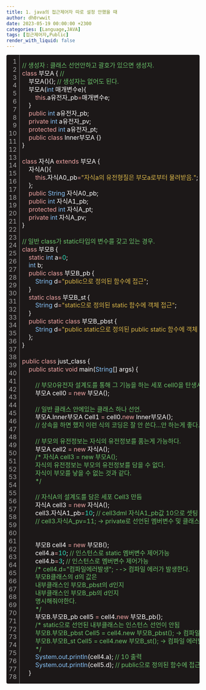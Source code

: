 ```yaml
---
title: 1. java의 접근제어자 따로 설정 안했을 때
author: dh0rwwit
date: 2023-05-19 00:00:00 +2300
categories: [Language,JAVA]
tags: [접근제어자,Public]
render_with_liquid: false
---
```

<div class="colorscripter-code" style="color:#FFFFFF;font-family:Consolas,font-size:'20px' ,'Liberation Mono', Menlo, Courier, monospace !important; position:relative !important;overflow:auto"><table class="colorscripter-code-table" style="margin:0;padding:0;border:none;background-color:#1C1818;border-radius:4px;" cellspacing="0" cellpadding="0"><tr><td style="padding:6px;border-right:2px solid #4f4f4f"><div style="margin:0;padding:0;word-break:normal;text-align:right;color:#aaa;font-family:Consolas,font-size:'20px' ,'Liberation Mono', Menlo, Courier, monospace !important;line-height:130%"><div style="line-height:130%">1</div><div style="line-height:130%">2</div><div style="line-height:130%">3</div><div style="line-height:130%">4</div><div style="line-height:130%">5</div><div style="line-height:130%">6</div><div style="line-height:130%">7</div><div style="line-height:130%">8</div><div style="line-height:130%">9</div><div style="line-height:130%">10</div><div style="line-height:130%">11</div><div style="line-height:130%">12</div><div style="line-height:130%">13</div><div style="line-height:130%">14</div><div style="line-height:130%">15</div><div style="line-height:130%">16</div><div style="line-height:130%">17</div><div style="line-height:130%">18</div><div style="line-height:130%">19</div><div style="line-height:130%">20</div><div style="line-height:130%">21</div><div style="line-height:130%">22</div><div style="line-height:130%">23</div><div style="line-height:130%">24</div><div style="line-height:130%">25</div><div style="line-height:130%">26</div><div style="line-height:130%">27</div><div style="line-height:130%">28</div><div style="line-height:130%">29</div><div style="line-height:130%">30</div><div style="line-height:130%">31</div><div style="line-height:130%">32</div><div style="line-height:130%">33</div><div style="line-height:130%">34</div><div style="line-height:130%">35</div><div style="line-height:130%">36</div><div style="line-height:130%">37</div><div style="line-height:130%">38</div><div style="line-height:130%">39</div><div style="line-height:130%">40</div><div style="line-height:130%">41</div><div style="line-height:130%">42</div><div style="line-height:130%">43</div><div style="line-height:130%">44</div><div style="line-height:130%">45</div><div style="line-height:130%">46</div><div style="line-height:130%">47</div><div style="line-height:130%">48</div><div style="line-height:130%">49</div><div style="line-height:130%">50</div><div style="line-height:130%">51</div><div style="line-height:130%">52</div><div style="line-height:130%">53</div><div style="line-height:130%">54</div><div style="line-height:130%">55</div><div style="line-height:130%">56</div><div style="line-height:130%">57</div><div style="line-height:130%">58</div><div style="line-height:130%">59</div><div style="line-height:130%">60</div><div style="line-height:130%">61</div><div style="line-height:130%">62</div><div style="line-height:130%">63</div><div style="line-height:130%">64</div><div style="line-height:130%">65</div><div style="line-height:130%">66</div><div style="line-height:130%">67</div><div style="line-height:130%">68</div><div style="line-height:130%">69</div><div style="line-height:130%">70</div><div style="line-height:130%">71</div><div style="line-height:130%">72</div><div style="line-height:130%">73</div><div style="line-height:130%">74</div><div style="line-height:130%">75</div><div style="line-height:130%">76</div><div style="line-height:130%">77</div><div style="line-height:130%">78</div></div></td><td style="padding:6px 0;text-align:left"><div style="margin:0;padding:0;color:#FFFFFF;font-family:Consolas,font-size:'17px' ,'Liberation Mono', Menlo, Courier, monospace !important;line-height:130%"><div style="padding:0 6px; white-space:pre; line-height:130%"><font color="#6BC46B">//&nbsp;생성자&nbsp;:&nbsp;클래스&nbsp;선언안하고&nbsp;괄호가&nbsp;있으면&nbsp;생성자.</font></div><div style="padding:0 6px; white-space:pre; line-height:130%"><font color="#F1A5A5">class</font>&nbsp;부모A&nbsp;{&nbsp;<font color="#6BC46B">//</font></div><div style="padding:0 6px; white-space:pre; line-height:130%">&nbsp;&nbsp;&nbsp;&nbsp;부모A(){};&nbsp;<font color="#6BC46B">//&nbsp;생성자는&nbsp;없어도&nbsp;된다.&nbsp;</font></div><div style="padding:0 6px; white-space:pre; line-height:130%">&nbsp;&nbsp;&nbsp;&nbsp;부모A(<font color="#8AC7FD">int</font>&nbsp;매개변수e){</div><div style="padding:0 6px; white-space:pre; line-height:130%">&nbsp;&nbsp;&nbsp;&nbsp;&nbsp;&nbsp;&nbsp;&nbsp;<font color="#F1A5A5">this</font>.a유전자_pb<font color="#BB86F9"></font><font color="#F1A5A5">=</font>매개변수e;</div><div style="padding:0 6px; white-space:pre; line-height:130%">&nbsp;&nbsp;&nbsp;&nbsp;}</div><div style="padding:0 6px; white-space:pre; line-height:130%">&nbsp;&nbsp;&nbsp;&nbsp;<font color="#F1A5A5">public</font>&nbsp;<font color="#8AC7FD">int</font>&nbsp;a유전자_pb;</div><div style="padding:0 6px; white-space:pre; line-height:130%">&nbsp;&nbsp;&nbsp;&nbsp;<font color="#F1A5A5">private</font>&nbsp;<font color="#8AC7FD">int</font>&nbsp;a유전자_pv;</div><div style="padding:0 6px; white-space:pre; line-height:130%">&nbsp;&nbsp;&nbsp;&nbsp;<font color="#F1A5A5">protected</font>&nbsp;<font color="#8AC7FD">int</font>&nbsp;a유전자_pt;</div><div style="padding:0 6px; white-space:pre; line-height:130%">&nbsp;&nbsp;&nbsp;&nbsp;<font color="#F1A5A5">public</font>&nbsp;<font color="#F1A5A5">class</font>&nbsp;Inner부모A&nbsp;{}&nbsp;</div><div style="padding:0 6px; white-space:pre; line-height:130%">}</div><div style="padding:0 6px; white-space:pre; line-height:130%">&nbsp;</div><div style="padding:0 6px; white-space:pre; line-height:130%"><font color="#F1A5A5">class</font>&nbsp;자식A&nbsp;<font color="#F1A5A5">extends</font>&nbsp;부모A&nbsp;{&nbsp;</div><div style="padding:0 6px; white-space:pre; line-height:130%">&nbsp;&nbsp;&nbsp;&nbsp;자식A(){</div><div style="padding:0 6px; white-space:pre; line-height:130%">&nbsp;&nbsp;&nbsp;&nbsp;&nbsp;&nbsp;&nbsp;&nbsp;<font color="#F1A5A5">this</font>.자식A0_pb<font color="#BB86F9"></font><font color="#F1A5A5">=</font><font color="#DBB84A">"자식a의&nbsp;유전형질은&nbsp;부모a로부터&nbsp;물려받음."</font>;</div><div style="padding:0 6px; white-space:pre; line-height:130%">&nbsp;&nbsp;&nbsp;&nbsp;};</div><div style="padding:0 6px; white-space:pre; line-height:130%">&nbsp;&nbsp;&nbsp;&nbsp;<font color="#F1A5A5">public</font>&nbsp;<font color="#8AC7FD">String</font>&nbsp;자식A0_pb;</div><div style="padding:0 6px; white-space:pre; line-height:130%">&nbsp;&nbsp;&nbsp;&nbsp;<font color="#F1A5A5">public</font>&nbsp;<font color="#8AC7FD">int</font>&nbsp;자식A1_pb;</div><div style="padding:0 6px; white-space:pre; line-height:130%">&nbsp;&nbsp;&nbsp;&nbsp;<font color="#F1A5A5">protected</font>&nbsp;<font color="#8AC7FD">int</font>&nbsp;자식A_pt;</div><div style="padding:0 6px; white-space:pre; line-height:130%">&nbsp;&nbsp;&nbsp;&nbsp;<font color="#F1A5A5">private</font>&nbsp;<font color="#8AC7FD">int</font>&nbsp;자식A_pv;</div><div style="padding:0 6px; white-space:pre; line-height:130%">}</div><div style="padding:0 6px; white-space:pre; line-height:130%">&nbsp;&nbsp;&nbsp;&nbsp;</div><div style="padding:0 6px; white-space:pre; line-height:130%"><font color="#6BC46B">//&nbsp;일반&nbsp;class가&nbsp;static타입의&nbsp;변수를&nbsp;갖고&nbsp;있는&nbsp;경우.&nbsp;</font></div><div style="padding:0 6px; white-space:pre; line-height:130%"><font color="#F1A5A5">class</font>&nbsp;부모B&nbsp;{</div><div style="padding:0 6px; white-space:pre; line-height:130%">&nbsp;&nbsp;&nbsp;&nbsp;<font color="#F1A5A5">static</font>&nbsp;<font color="#8AC7FD">int</font>&nbsp;a<font color="#BB86F9"></font><font color="#F1A5A5">=</font><font color="#2CE1BC">0</font>;</div><div style="padding:0 6px; white-space:pre; line-height:130%">&nbsp;&nbsp;&nbsp;&nbsp;<font color="#8AC7FD">int</font>&nbsp;b;</div><div style="padding:0 6px; white-space:pre; line-height:130%">&nbsp;&nbsp;&nbsp;&nbsp;<font color="#F1A5A5">public</font>&nbsp;<font color="#F1A5A5">class</font>&nbsp;부모B_pb&nbsp;{</div><div style="padding:0 6px; white-space:pre; line-height:130%">&nbsp;&nbsp;&nbsp;&nbsp;&nbsp;&nbsp;&nbsp;&nbsp;<font color="#8AC7FD">String</font>&nbsp;d<font color="#BB86F9"></font><font color="#F1A5A5">=</font><font color="#DBB84A">"public으로&nbsp;정의된&nbsp;함수에&nbsp;접근"</font>;</div><div style="padding:0 6px; white-space:pre; line-height:130%">&nbsp;&nbsp;&nbsp;&nbsp;}</div><div style="padding:0 6px; white-space:pre; line-height:130%">&nbsp;&nbsp;&nbsp;&nbsp;<font color="#F1A5A5">static</font>&nbsp;<font color="#F1A5A5">class</font>&nbsp;부모B_st&nbsp;{</div><div style="padding:0 6px; white-space:pre; line-height:130%">&nbsp;&nbsp;&nbsp;&nbsp;&nbsp;&nbsp;&nbsp;&nbsp;<font color="#8AC7FD">String</font>&nbsp;d<font color="#BB86F9"></font><font color="#F1A5A5">=</font><font color="#DBB84A">"static으로&nbsp;정의된&nbsp;static&nbsp;함수에&nbsp;객체&nbsp;접근"</font>;</div><div style="padding:0 6px; white-space:pre; line-height:130%">&nbsp;&nbsp;&nbsp;&nbsp;}</div><div style="padding:0 6px; white-space:pre; line-height:130%">&nbsp;&nbsp;&nbsp;&nbsp;<font color="#F1A5A5">public</font>&nbsp;<font color="#F1A5A5">static</font>&nbsp;<font color="#F1A5A5">class</font>&nbsp;부모B_pbst&nbsp;{</div><div style="padding:0 6px; white-space:pre; line-height:130%">&nbsp;&nbsp;&nbsp;&nbsp;&nbsp;&nbsp;&nbsp;&nbsp;<font color="#8AC7FD">String</font>&nbsp;d<font color="#BB86F9"></font><font color="#F1A5A5">=</font><font color="#DBB84A">"public&nbsp;static으로&nbsp;정의된&nbsp;public&nbsp;static&nbsp;함수에&nbsp;객체&nbsp;접근"</font>;</div><div style="padding:0 6px; white-space:pre; line-height:130%">&nbsp;&nbsp;&nbsp;&nbsp;};&nbsp;&nbsp;&nbsp;&nbsp;</div><div style="padding:0 6px; white-space:pre; line-height:130%">}</div><div style="padding:0 6px; white-space:pre; line-height:130%">&nbsp;</div><div style="padding:0 6px; white-space:pre; line-height:130%"><font color="#F1A5A5">public</font>&nbsp;<font color="#F1A5A5">class</font>&nbsp;just_class&nbsp;{</div><div style="padding:0 6px; white-space:pre; line-height:130%">&nbsp;&nbsp;&nbsp;&nbsp;<font color="#F1A5A5">public</font>&nbsp;<font color="#F1A5A5">static</font>&nbsp;<font color="#F1A5A5">void</font>&nbsp;main(<font color="#8AC7FD">String</font>[]&nbsp;args)&nbsp;{</div><div style="padding:0 6px; white-space:pre; line-height:130%">&nbsp;&nbsp;&nbsp;&nbsp;&nbsp;&nbsp;&nbsp;&nbsp;</div><div style="padding:0 6px; white-space:pre; line-height:130%">&nbsp;&nbsp;&nbsp;&nbsp;&nbsp;&nbsp;&nbsp;&nbsp;<font color="#6BC46B">//&nbsp;부모0유전자&nbsp;설계도를&nbsp;통해&nbsp;그&nbsp;기능을&nbsp;하는&nbsp;세포&nbsp;cell0을&nbsp;탄생시킴</font></div><div style="padding:0 6px; white-space:pre; line-height:130%">&nbsp;&nbsp;&nbsp;&nbsp;&nbsp;&nbsp;&nbsp;&nbsp;부모A&nbsp;cell0&nbsp;<font color="#BB86F9"></font><font color="#F1A5A5">=</font>&nbsp;<font color="#F1A5A5">new</font>&nbsp;부모A();</div><div style="padding:0 6px; white-space:pre; line-height:130%">&nbsp;</div><div style="padding:0 6px; white-space:pre; line-height:130%">&nbsp;&nbsp;&nbsp;&nbsp;&nbsp;&nbsp;&nbsp;&nbsp;<font color="#6BC46B">//&nbsp;일반&nbsp;클래스&nbsp;안에있는&nbsp;클래스&nbsp;하나&nbsp;선언.</font></div><div style="padding:0 6px; white-space:pre; line-height:130%">&nbsp;&nbsp;&nbsp;&nbsp;&nbsp;&nbsp;&nbsp;&nbsp;부모A.Inner부모A&nbsp;Cell1&nbsp;<font color="#BB86F9"></font><font color="#F1A5A5">=</font>&nbsp;cell0.<font color="#F1A5A5">new</font>&nbsp;Inner부모A();</div><div style="padding:0 6px; white-space:pre; line-height:130%">&nbsp;&nbsp;&nbsp;&nbsp;&nbsp;&nbsp;&nbsp;&nbsp;<font color="#6BC46B">//&nbsp;상속을&nbsp;하면&nbsp;했지&nbsp;이런&nbsp;식의&nbsp;코딩은&nbsp;잘&nbsp;안&nbsp;쓴다...안&nbsp;하는게&nbsp;좋다.</font></div><div style="padding:0 6px; white-space:pre; line-height:130%">&nbsp;&nbsp;&nbsp;&nbsp;&nbsp;&nbsp;&nbsp;&nbsp;</div><div style="padding:0 6px; white-space:pre; line-height:130%">&nbsp;&nbsp;&nbsp;&nbsp;&nbsp;&nbsp;&nbsp;&nbsp;<font color="#6BC46B">//&nbsp;부모의&nbsp;유전정보는&nbsp;자식의&nbsp;유전정보를&nbsp;품는게&nbsp;가능하다.</font></div><div style="padding:0 6px; white-space:pre; line-height:130%">&nbsp;&nbsp;&nbsp;&nbsp;&nbsp;&nbsp;&nbsp;&nbsp;부모A&nbsp;cell2&nbsp;<font color="#BB86F9"></font><font color="#F1A5A5">=</font>&nbsp;<font color="#F1A5A5">new</font>&nbsp;자식A();</div><div style="padding:0 6px; white-space:pre; line-height:130%">&nbsp;&nbsp;&nbsp;&nbsp;&nbsp;&nbsp;&nbsp;&nbsp;<font color="#6BC46B">/*&nbsp;자식A&nbsp;cell3&nbsp;=&nbsp;new&nbsp;부모A();</font></div><div style="padding:0 6px; white-space:pre; line-height:130%"><font color="#6BC46B">&nbsp;&nbsp;&nbsp;&nbsp;&nbsp;&nbsp;&nbsp;&nbsp;자식의&nbsp;유전정보는&nbsp;부모의&nbsp;유전정보를&nbsp;담을&nbsp;수&nbsp;없다.</font></div><div style="padding:0 6px; white-space:pre; line-height:130%"><font color="#6BC46B">&nbsp;&nbsp;&nbsp;&nbsp;&nbsp;&nbsp;&nbsp;&nbsp;자식이&nbsp;부모를&nbsp;낳을&nbsp;수&nbsp;없는&nbsp;것과&nbsp;같다.</font></div><div style="padding:0 6px; white-space:pre; line-height:130%"><font color="#6BC46B">&nbsp;&nbsp;&nbsp;&nbsp;&nbsp;&nbsp;&nbsp;&nbsp;*/</font></div><div style="padding:0 6px; white-space:pre; line-height:130%">&nbsp;&nbsp;&nbsp;&nbsp;&nbsp;&nbsp;&nbsp;&nbsp;</div><div style="padding:0 6px; white-space:pre; line-height:130%">&nbsp;&nbsp;&nbsp;&nbsp;&nbsp;&nbsp;&nbsp;&nbsp;<font color="#6BC46B">//&nbsp;자식A의&nbsp;설계도를&nbsp;담은&nbsp;세포&nbsp;Cell3&nbsp;만듬</font></div><div style="padding:0 6px; white-space:pre; line-height:130%">&nbsp;&nbsp;&nbsp;&nbsp;&nbsp;&nbsp;&nbsp;&nbsp;자식A&nbsp;cell3&nbsp;<font color="#BB86F9"></font><font color="#F1A5A5">=</font>&nbsp;<font color="#F1A5A5">new</font>&nbsp;자식A();</div><div style="padding:0 6px; white-space:pre; line-height:130%">&nbsp;&nbsp;&nbsp;&nbsp;&nbsp;&nbsp;&nbsp;&nbsp;cell3.자식A1_pb<font color="#BB86F9"></font><font color="#F1A5A5">=</font><font color="#2CE1BC">10</font>;&nbsp;<font color="#6BC46B">//&nbsp;cell3dml&nbsp;자식A1_pb값&nbsp;10으로&nbsp;셋팅</font></div><div style="padding:0 6px; white-space:pre; line-height:130%">&nbsp;&nbsp;&nbsp;&nbsp;&nbsp;&nbsp;&nbsp;&nbsp;<font color="#6BC46B">//&nbsp;cell3.자식A_pv=11;&nbsp;-&gt;&nbsp;private로&nbsp;선언된&nbsp;멤버변수&nbsp;및&nbsp;클래스는&nbsp;인스턴스로&nbsp;다룰&nbsp;수&nbsp;없다.</font></div><div style="padding:0 6px; white-space:pre; line-height:130%">&nbsp;&nbsp;&nbsp;&nbsp;&nbsp;&nbsp;&nbsp;&nbsp;</div><div style="padding:0 6px; white-space:pre; line-height:130%">&nbsp;&nbsp;&nbsp;&nbsp;&nbsp;&nbsp;&nbsp;&nbsp;</div><div style="padding:0 6px; white-space:pre; line-height:130%">&nbsp;&nbsp;&nbsp;&nbsp;&nbsp;&nbsp;&nbsp;&nbsp;부모B&nbsp;cell4&nbsp;<font color="#BB86F9"></font><font color="#F1A5A5">=</font>&nbsp;<font color="#F1A5A5">new</font>&nbsp;부모B();</div><div style="padding:0 6px; white-space:pre; line-height:130%">&nbsp;&nbsp;&nbsp;&nbsp;&nbsp;&nbsp;&nbsp;&nbsp;cell4.a<font color="#BB86F9"></font><font color="#F1A5A5">=</font><font color="#2CE1BC">10</font>;&nbsp;<font color="#6BC46B">//&nbsp;인스턴스로&nbsp;static&nbsp;멤버변수&nbsp;제어가능</font></div><div style="padding:0 6px; white-space:pre; line-height:130%">&nbsp;&nbsp;&nbsp;&nbsp;&nbsp;&nbsp;&nbsp;&nbsp;cell4.b<font color="#BB86F9"></font><font color="#F1A5A5">=</font><font color="#2CE1BC">3</font>;&nbsp;<font color="#6BC46B">//&nbsp;인스턴스로&nbsp;멤버변수&nbsp;제어가능</font></div><div style="padding:0 6px; white-space:pre; line-height:130%">&nbsp;&nbsp;&nbsp;&nbsp;&nbsp;&nbsp;&nbsp;&nbsp;<font color="#6BC46B">/*&nbsp;cell4.d="컴파일에러발생";&nbsp;--&gt;&nbsp;컴파일&nbsp;에러가&nbsp;발생한다.</font></div><div style="padding:0 6px; white-space:pre; line-height:130%"><font color="#6BC46B">&nbsp;&nbsp;&nbsp;&nbsp;&nbsp;&nbsp;&nbsp;&nbsp;부모B클래스의&nbsp;d의&nbsp;값은&nbsp;</font></div><div style="padding:0 6px; white-space:pre; line-height:130%"><font color="#6BC46B">&nbsp;&nbsp;&nbsp;&nbsp;&nbsp;&nbsp;&nbsp;&nbsp;내부클래스인&nbsp;부모B_pbst의&nbsp;d인지&nbsp;</font></div><div style="padding:0 6px; white-space:pre; line-height:130%"><font color="#6BC46B">&nbsp;&nbsp;&nbsp;&nbsp;&nbsp;&nbsp;&nbsp;&nbsp;내부클래스인&nbsp;부모B_pb의&nbsp;d인지</font></div><div style="padding:0 6px; white-space:pre; line-height:130%"><font color="#6BC46B">&nbsp;&nbsp;&nbsp;&nbsp;&nbsp;&nbsp;&nbsp;&nbsp;명시해줘야한다.</font></div><div style="padding:0 6px; white-space:pre; line-height:130%"><font color="#6BC46B">&nbsp;&nbsp;&nbsp;&nbsp;&nbsp;&nbsp;&nbsp;&nbsp;*/</font></div><div style="padding:0 6px; white-space:pre; line-height:130%">&nbsp;&nbsp;&nbsp;&nbsp;&nbsp;&nbsp;&nbsp;&nbsp;부모B.부모B_pb&nbsp;cell5&nbsp;<font color="#BB86F9"></font><font color="#F1A5A5">=</font>&nbsp;cell4.<font color="#F1A5A5">new</font>&nbsp;부모B_pb();</div><div style="padding:0 6px; white-space:pre; line-height:130%">&nbsp;&nbsp;&nbsp;&nbsp;&nbsp;&nbsp;&nbsp;&nbsp;<font color="#6BC46B">/*&nbsp;static으로&nbsp;선언된&nbsp;내부클래스는&nbsp;인스턴스&nbsp;선언이&nbsp;안됨&nbsp;</font></div><div style="padding:0 6px; white-space:pre; line-height:130%"><font color="#6BC46B">&nbsp;&nbsp;&nbsp;&nbsp;&nbsp;&nbsp;&nbsp;&nbsp;부모B.부모B_pbst&nbsp;Cell5&nbsp;=&nbsp;cell4.new&nbsp;부모B_pbst();&nbsp;-&gt;&nbsp;컴파일&nbsp;에러</font></div><div style="padding:0 6px; white-space:pre; line-height:130%"><font color="#6BC46B">&nbsp;&nbsp;&nbsp;&nbsp;&nbsp;&nbsp;&nbsp;&nbsp;부모B.부모B_st&nbsp;Cell5&nbsp;=&nbsp;cell4.new&nbsp;부모B_st();&nbsp;-&gt;&nbsp;컴파일&nbsp;에러발생</font></div><div style="padding:0 6px; white-space:pre; line-height:130%"><font color="#6BC46B">&nbsp;&nbsp;&nbsp;&nbsp;&nbsp;&nbsp;&nbsp;&nbsp;*/</font></div><div style="padding:0 6px; white-space:pre; line-height:130%">&nbsp;&nbsp;&nbsp;&nbsp;&nbsp;&nbsp;&nbsp;&nbsp;<font color="#8AC7FD">System</font>.<font color="#8AC7FD">out</font>.<font color="#8AC7FD">println</font>(cell4.a);&nbsp;<font color="#6BC46B">//&nbsp;10&nbsp;출력</font></div><div style="padding:0 6px; white-space:pre; line-height:130%">&nbsp;&nbsp;&nbsp;&nbsp;&nbsp;&nbsp;&nbsp;&nbsp;<font color="#8AC7FD">System</font>.<font color="#8AC7FD">out</font>.<font color="#8AC7FD">println</font>(cell5.d);&nbsp;<font color="#6BC46B">//&nbsp;public으로&nbsp;정의된&nbsp;함수에&nbsp;접근&nbsp;출력</font></div><div style="padding:0 6px; white-space:pre; line-height:130%">&nbsp;&nbsp;&nbsp;&nbsp;}</div></div>